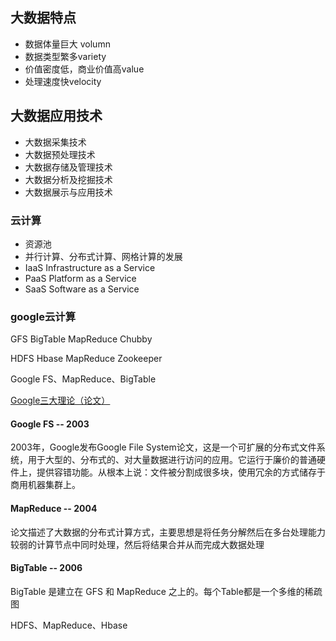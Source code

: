 

## 大数据特点
*	数据体量巨大 volumn
*	数据类型繁多variety
*	价值密度低，商业价值高value
*	处理速度快velocity

## 大数据应用技术
*	大数据采集技术
*	大数据预处理技术
*	大数据存储及管理技术
*	大数据分析及挖掘技术
*	大数据展示与应用技术

### 云计算
* 资源池
* 并行计算、分布式计算、网格计算的发展
* IaaS Infrastructure as a Service
* PaaS Platform as a Service
* SaaS Software as a Service

### google云计算
GFS
BigTable
MapReduce
Chubby

HDFS
Hbase
MapReduce
Zookeeper

Google FS、MapReduce、BigTable

[Google三大理论（论文）](http://blog.csdn.net/w1573007/article/details/52966742 "title") 

#### Google FS -- 2003
2003年，Google发布Google File System论文，这是一个可扩展的分布式文件系统，用于大型的、分布式的、对大量数据进行访问的应用。它运行于廉价的普通硬件上，提供容错功能。从根本上说：文件被分割成很多块，使用冗余的方式储存于商用机器集群上。

#### MapReduce -- 2004
论文描述了大数据的分布式计算方式，主要思想是将任务分解然后在多台处理能力较弱的计算节点中同时处理，然后将结果合并从而完成大数据处理

#### BigTable -- 2006
BigTable 是建立在 GFS 和 MapReduce 之上的。每个Table都是一个多维的稀疏图

HDFS、MapReduce、Hbase




